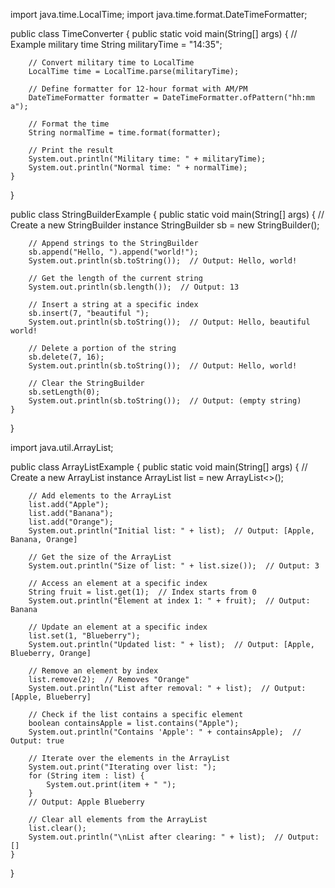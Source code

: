 import java.time.LocalTime;
import java.time.format.DateTimeFormatter;

public class TimeConverter {
    public static void main(String[] args) {
        // Example military time
        String militaryTime = "14:35";

        // Convert military time to LocalTime
        LocalTime time = LocalTime.parse(militaryTime);

        // Define formatter for 12-hour format with AM/PM
        DateTimeFormatter formatter = DateTimeFormatter.ofPattern("hh:mm a");

        // Format the time
        String normalTime = time.format(formatter);

        // Print the result
        System.out.println("Military time: " + militaryTime);
        System.out.println("Normal time: " + normalTime);
    }
}


public class StringBuilderExample {
    public static void main(String[] args) {
        // Create a new StringBuilder instance
        StringBuilder sb = new StringBuilder();

        // Append strings to the StringBuilder
        sb.append("Hello, ").append("world!");
        System.out.println(sb.toString());  // Output: Hello, world!

        // Get the length of the current string
        System.out.println(sb.length());  // Output: 13

        // Insert a string at a specific index
        sb.insert(7, "beautiful ");
        System.out.println(sb.toString());  // Output: Hello, beautiful world!

        // Delete a portion of the string
        sb.delete(7, 16);
        System.out.println(sb.toString());  // Output: Hello, world!

        // Clear the StringBuilder
        sb.setLength(0);
        System.out.println(sb.toString());  // Output: (empty string)
    }
}

import java.util.ArrayList;

public class ArrayListExample {
    public static void main(String[] args) {
        // Create a new ArrayList instance
        ArrayList<String> list = new ArrayList<>();

        // Add elements to the ArrayList
        list.add("Apple");
        list.add("Banana");
        list.add("Orange");
        System.out.println("Initial list: " + list);  // Output: [Apple, Banana, Orange]

        // Get the size of the ArrayList
        System.out.println("Size of list: " + list.size());  // Output: 3

        // Access an element at a specific index
        String fruit = list.get(1);  // Index starts from 0
        System.out.println("Element at index 1: " + fruit);  // Output: Banana

        // Update an element at a specific index
        list.set(1, "Blueberry");
        System.out.println("Updated list: " + list);  // Output: [Apple, Blueberry, Orange]

        // Remove an element by index
        list.remove(2);  // Removes "Orange"
        System.out.println("List after removal: " + list);  // Output: [Apple, Blueberry]

        // Check if the list contains a specific element
        boolean containsApple = list.contains("Apple");
        System.out.println("Contains 'Apple': " + containsApple);  // Output: true

        // Iterate over the elements in the ArrayList
        System.out.print("Iterating over list: ");
        for (String item : list) {
            System.out.print(item + " ");
        }
        // Output: Apple Blueberry

        // Clear all elements from the ArrayList
        list.clear();
        System.out.println("\nList after clearing: " + list);  // Output: []
    }
}
